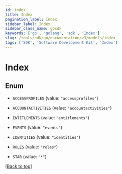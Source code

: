 ```yaml
---
id: index
title: Index
pagination_label: Index
sidebar_label: Index
sidebar_class_name: gosdk
keywords: ['go', 'golang', 'sdk', 'Index'] 
slug: /tools/sdk/go/documentation/v3/models/index
tags: ['SDK', 'Software Development Kit', 'Index']
---
```


# Index

## Enum


* `ACCESSPROFILES` (value: `"accessprofiles"`)

* `ACCOUNTACTIVITIES` (value: `"accountactivities"`)

* `ENTITLEMENTS` (value: `"entitlements"`)

* `EVENTS` (value: `"events"`)

* `IDENTITIES` (value: `"identities"`)

* `ROLES` (value: `"roles"`)

* `STAR` (value: `"*"`)


[[Back to top]](#) 


